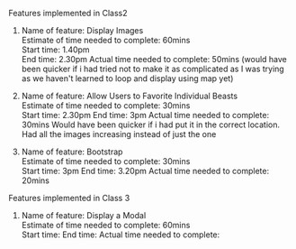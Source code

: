 Features implemented in Class2
1. Name of feature: Display Images   
Estimate of time needed to complete: 60mins   
Start time: 1.40pm  
End time:   2.30pm
Actual time needed to complete:  50mins (would have been quicker if i had tried not to make it as complicated as I was trying as we haven't learned to loop and display using map yet)

2. Name of feature: Allow Users to Favorite Individual Beasts   
Estimate of time needed to complete: 30mins   
Start time: 2.30pm
End time:  3pm
Actual time needed to complete: 30mins Would have been quicker if i had put it in the correct location. Had all the images increasing instead of just the one

3. Name of feature: Bootstrap   
Estimate of time needed to complete: 30mins   
Start time: 3pm
End time: 3.20pm
Actual time needed to complete:  20mins

Features implemented in Class 3   
1.  Name of feature: Display a Modal   
Estimate of time needed to complete: 60mins   
Start time: 
End time: 
Actual time needed to complete:  
